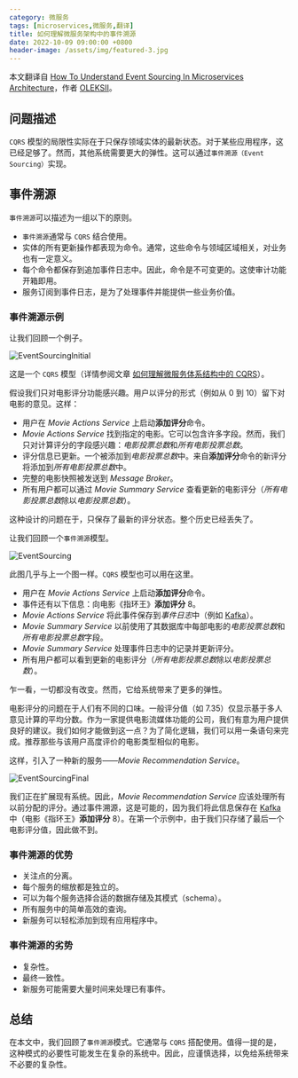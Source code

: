 ```yaml
---
category: 微服务
tags: [microservices,微服务,翻译]
title: 如何理解微服务架构中的事件溯源
date: 2022-10-09 09:00:00 +0800
header-image: /assets/img/featured-3.jpg
---
```


本文翻译自 [How To Understand Event Sourcing In Microservices Architecture](https://datamify.com/architecture/how-to-understand-event-sourcing-in-microservices-architecture/)，作者 [OLEKSII](https://datamify.com/author/vader/)。

<!-- more -->

## 问题描述

`CQRS` 模型的局限性实际在于只保存领域实体的最新状态。对于某些应用程序，这已经足够了。然而，其他系统需要更大的弹性。这可以通过`事件溯源（Event Sourcing）`实现。

## 事件溯源

`事件溯源`可以描述为一组以下的原则。

- `事件溯源`通常与 `CQRS` 结合使用。
- 实体的所有更新操作都表现为命令。通常，这些命令与领域区域相关，对业务也有一定意义。
- 每个命令都保存到追加事件日志中。因此，命令是不可变更的。这使审计功能开箱即用。
- 服务订阅到事件日志，是为了处理事件并能提供一些业务价值。

### 事件溯源示例

让我们回顾一个例子。

![EventSourcingInitial](/assets/img/EventSourcingInitial.jpg)

这是一个 `CQRS` 模型（详情参阅文章 [如何理解微服务体系结构中的 CQRS](/posts/2022/10/10/microservice-cqrs)）。

假设我们只对电影评分功能感兴趣。用户以评分的形式（例如从 0 到 10）留下对电影的意见。这样：

- 用户在 *Movie Actions Service* 上启动**添加评分**命令。
- *Movie Actions Service* 找到指定的电影。它可以包含许多字段。然而，我们只对计算评分的字段感兴趣：*电影投票总数*和*所有电影投票总数*。
- 评分信息已更新。一个被添加到*电影投票总数*中。来自**添加评分**命令的新评分将添加到*所有电影投票总数*中。
- 完整的电影快照被发送到 *Message Broker*。
- 所有用户都可以通过 *Movie Summary Service* 查看更新的电影评分（*所有电影投票总数*除以*电影投票总数*）。

这种设计的问题在于，只保存了最新的评分状态。整个历史已经丢失了。

让我们回顾一个`事件溯源`模型。

![EventSourcing](/assets/img/EventSourcing.jpg)

此图几乎与上一个图一样。`CQRS` 模型也可以用在这里。

- 用户在 *Movie Actions Service* 上启动**添加评分**命令。
- 事件还有以下信息：向电影《指环王》**添加评分** 8。
- *Movie Actions Service* 将此事件保存到*事件日志*中（例如 [Kafka](https://kafka.apache.org/)）。
- *Movie Summary Service* 以前使用了其数据库中每部电影的*电影投票总数*和*所有电影投票总数*字段。
- *Movie Summary Service* 处理事件日志中的记录并更新评分。
- 所有用户都可以看到更新的电影评分（*所有电影投票总数*除以*电影投票总数*）。

乍一看，一切都没有改变。然而，它给系统带来了更多的弹性。

电影评分的问题在于人们有不同的口味。一般评分值（如 7.35）仅显示基于多人意见计算的平均分数。作为一家提供电影流媒体功能的公司，我们有意为用户提供良好的建议。我们如何才能做到这一点？为了简化逻辑，我们可以用一条语句来完成。推荐那些与该用户高度评价的电影类型相似的电影。

这样，引入了一种新的服务——*Movie Recommendation Service*。

![EventSourcingFinal](/assets/img/EventSourcingFinal.jpg)

我们正在扩展现有系统。因此，*Movie Recommendation Service* 应该处理所有以前分配的评分。通过事件溯源，这是可能的，因为我们将此信息保存在 [Kafka](https://kafka.apache.org/) 中（电影《指环王》**添加评分** 8）。在第一个示例中，由于我们只存储了最后一个电影评分值，因此做不到。

### 事件溯源的优势

- 关注点的分离。
- 每个服务的缩放都是独立的。
- 可以为每个服务选择合适的数据存储及其模式（schema）。
- 所有服务中的简单高效的查询。
- 新服务可以轻松添加到现有应用程序中。

### 事件溯源的劣势

- 复杂性。
- 最终一致性。
- 新服务可能需要大量时间来处理已有事件。

## 总结

在本文中，我们回顾了`事件溯源`模式。它通常与 `CQRS` 搭配使用。值得一提的是，这种模式的必要性可能发生在复杂的系统中。因此，应谨慎选择，以免给系统带来不必要的复杂性。
